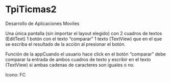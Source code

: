 # TpiTicmas2
Desarrollo de Aplicaciones Moviles

Una única pantalla (sin importar el layout elegido) con
2 cuadros de textos (EditText) 
1 botón con el texto “comparar”
1 texto (TextView) que en el que se escriba el resultado de la acción al presionar el botón.

Función de la appCuando el usuario hace click en el botón “comparar” debe comparar la entrada de ambos cuadros de texto y escribir en el texto (TextView) si ambas cadenas de caracteres son iguales o no.


Icono: FC
